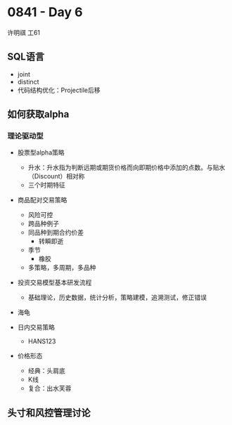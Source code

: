 # 0841 - Day 6

许明祺 工61

## SQL语言

- joint
- distinct
- 代码结构优化：Projectile后移

## 如何获取alpha

### 理论驱动型

- 股票型alpha策略
  - 升水：升水指为判断远期或期货价格而向即期价格中添加的点数。与贴水（Discount）相对称
  - 三个时期特征
- 商品配对交易策略
  - 风险可控
  - 跨品种例子
  - 同品种到期合约价差
    - 转瞬即逝
  - 季节
    - 橡胶
  - 多策略，多周期，多品种
- 投资交易模型基本研发流程
  - 基础理论，历史数据，统计分析，策略建模，追溯测试，修正错误

- 海龟
- 日内交易策略
  - HANS123

- 价格形态
  - 经典：头肩底
  - K线
  - 复合：出水芙蓉

## 头寸和风控管理讨论



